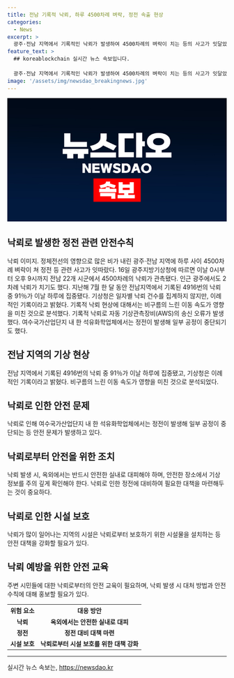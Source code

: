 ```yaml
---
title: 전남 기록적 낙뢰, 하루 4500차례 벼락, 정전 속출 현상
categories:
  - News
excerpt: >
  광주·전남 지역에서 기록적인 낙뢰가 발생하여 4500차례의 벼락이 치는 등의 사고가 잇달았다. 전날 22개 시군에서 4500차례의 낙뢰가 관측되었으며, 전남지역에서는 기록된 4916번의 낙뢰 중 91%가 이날에 집중되었다. 기상청은 이러한 이례적인 현상은 비구름의 느린 이동 속도가 영향을 미친 것으로 분석했으며, 정전으로 일부 공정이 중단되기도 했다.
feature_text: >
  ## koreablockchain 실시간 뉴스 속보입니다.

  광주·전남 지역에서 기록적인 낙뢰가 발생하여 4500차례의 벼락이 치는 등의 사고가 잇달았다. 전날 22개 시군에서 4500차례의 낙뢰가 관측되었으며, 전남지역에서는 기록된 4916번의 낙뢰 중 91%가 이날에 집중되었다. 기상청은 이러한 이례적인 현상은 비구름의 느린 이동 속도가 영향을 미친 것으로 분석했으며, 정전으로 일부 공정이 중단되기도 했다.
image: '/assets/img/newsdao_breakingnews.jpg'
---
```


<p><img src="/assets/img/newsdao_breakingnews.jpg" alt="koreablockchain 속보" /></p>

<h2>낙뢰로 발생한 정전 관련 안전수칙</h2>

<p data-ke-size="size16">낙뢰 이미지.  정체전선의 영향으로 많은 비가 내린 광주·전남 지역에 하루 사이 4500차례 벼락이 쳐 정전 등 관련 사고가 잇따랐다. 16일 광주지방기상청에 따르면 이날 0시부터 오후 9시까지 전남 22개 시군에서 4500차례의 낙뢰가 관측됐다. 인근 광주에서도 2차례 낙뢰가 치기도 했다. 지난해 7월 한 달 동안 전남지역에서 기록된 4916번의 낙뢰 중 91％가 이날 하루에 집중됐다. 기상청은 일자별 낙뢰 건수를 집계하지 않지만, 이례적인 기록이라고 밝혔다. 기록적 낙뢰 현상에 대해서는 비구름의 느린 이동 속도가 영향을 미친 것으로 분석했다. 기록적 낙뢰로 자동 기상관측장비(AWS)의 송신 오류가 발생했다. 여수국가산업단지 내 한 석유화학업체에서는 정전이 발생해 일부 공정이 중단되기도 했다.</p>

<h2 data-ke-size="size26">전남 지역의 기상 현상</h2>

<p data-ke-size="size16">전남 지역에서 기록된 4916번의 낙뢰 중 91％가 이날 하루에 집중됐고, 기상청은 이례적인 기록이라고 밝혔다. 비구름의 느린 이동 속도가 영향을 미친 것으로 분석되었다.</p>

<h2 data-ke-size="size26">낙뢰로 인한 안전 문제</h2>

<p data-ke-size="size16">낙뢰로 인해 여수국가산업단지 내 한 석유화학업체에서는 정전이 발생해 일부 공정이 중단되는 등 안전 문제가 발생하고 있다.</p>

<h2 data-ke-size="size26">낙뢰로부터 안전을 위한 조치</h2>

<p data-ke-size="size16">낙뢰 발생 시, 옥외에서는 반드시 안전한 실내로 대피해야 하며, 안전한 장소에서 기상 정보를 주의 깊게 확인해야 한다. 낙뢰로 인한 정전에 대비하여 필요한 대책을 마련해두는 것이 중요하다.</p>

<h2 data-ke-size="size26">낙뢰로 인한 시설 보호</h2>

<p data-ke-size="size16">낙뢰가 많이 일어나는 지역의 시설은 낙뢰로부터 보호하기 위한 시설물을 설치하는 등 안전 대책을 강화할 필요가 있다.</p>

<h2 data-ke-size="size26">낙뢰 예방을 위한 안전 교육</h2>

<p data-ke-size="size16">주변 시민들에 대한 낙뢰로부터의 안전 교육이 필요하며, 낙뢰 발생 시 대처 방법과 안전 수칙에 대해 홍보할 필요가 있다.</p>

<table>
    <tr>
        <th>위험 요소</th>
        <th>대응 방안</th>
    </tr>
    <tr>
        <td style="text-align: center; height: 17px;"><b>낙뢰</b></td>
        <td style="text-align: center; height: 17px;"><b>옥외에서는 안전한 실내로 대피</b></td>
    </tr>
    <tr>
        <td style="text-align: center; height: 17px;"><b>정전</b></td>
        <td style="text-align: center; height: 17px;"><b>정전 대비 대책 마련</b></td>
    </tr>
    <tr>
        <td style="text-align: center; height: 17px;"><b>시설 보호</b></td>
        <td style="text-align: center; height: 17px;"><b>낙뢰로부터 시설 보호를 위한 대책 강화</b></td>
    </tr>
</table>

<p><hr></p>
실시간 뉴스 속보는, <a href="https://newsdao.kr" rel="dofollow">https://newsdao.kr</a>


